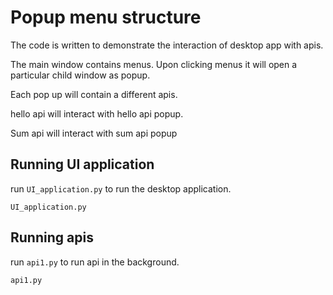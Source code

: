 # Popup menu structure
The code is written to demonstrate the interaction of desktop app with apis.

The main window contains menus. Upon clicking menus it will open a particular child window as popup.

Each pop up will contain a different apis. 

hello api will interact with hello api popup.

Sum api will interact with sum api popup

## Running UI application

run `UI_application.py` to run the desktop application.

    UI_application.py

## Running apis

run `api1.py` to run api in the background.

    api1.py
